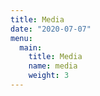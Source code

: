 ```yaml
---
title: Media
date: "2020-07-07"
menu:
  main:
    title: Media
    name: media
    weight: 3
---
```


